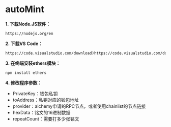 # autoMint

**1. 下载Node.JS软件：**
```
https://nodejs.org/en
```
**2. 下载VS Code：**
```
https://code.visualstudio.com/download)https://code.visualstudio.com/download
```
**3. 在终端安装ethers模块：**
```
npm install ethers
```
**4. 修改程序参数：**

  - PrivateKey：钱包私钥
  - toAddress：私钥对应的钱包地址
  - provider：alchemy申请的RPC节点，或者使用chainlist的节点链接
  - hexData：铭文的16进制数据
  - repeatCount：需要打多少张铭文
